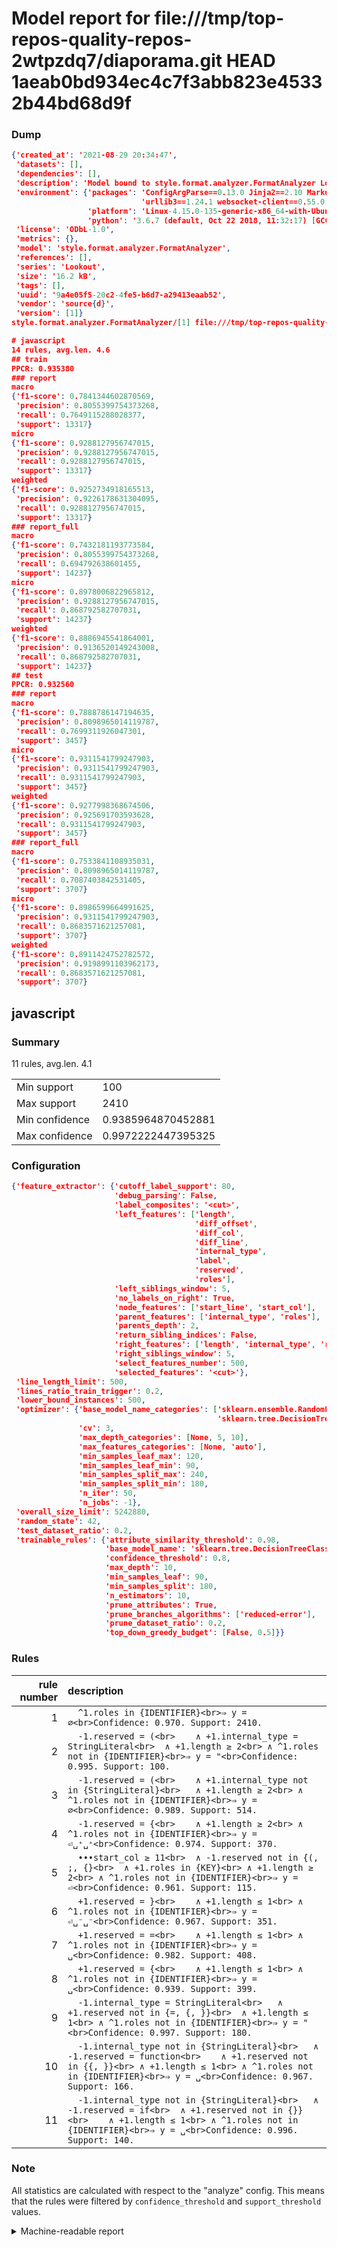 # Model report for file:///tmp/top-repos-quality-repos-2wtpzdq7/diaporama.git HEAD 1aeab0bd934ec4c7f3abb823e45332b44bd68d9f

### Dump

```json
{'created_at': '2021-08-29 20:34:47',
 'datasets': [],
 'dependencies': [],
 'description': 'Model bound to style.format.analyzer.FormatAnalyzer Lookout analyzer.',
 'environment': {'packages': 'ConfigArgParse==0.13.0 Jinja2==2.10 MarkupSafe==1.1.1 PyStemmer==1.3.0 PyYAML==5.1 Pympler==0.5 SQLAlchemy==1.2.10 SQLAlchemy-Utils==0.33.3 asdf==2.3.2 bblfsh==2.12.7 boto==2.49.0 boto3==1.9.130 botocore==1.12.130 cachetools==2.0.1 certifi==2019.3.9 chardet==3.0.4 clint==0.5.1 docker==3.7.0 docker-pycreds==0.4.0 dulwich==0.19.11 grpcio==1.19.0 grpcio-tools==1.19.0 humanfriendly==4.16.1 humanize==0.5.1 idna==2.8 jmespath==0.9.4 jsonschema==2.6.0 lookout-sdk==0.4.1 lookout-sdk-ml==0.19.0 lookout-style==0.2.0 lz4==2.1.6 modelforge==0.12.1 numpy==1.16.2 packaging==19.0 pandas==0.22.0 pip==19.0.3 protobuf==3.7.0 psycopg2-binary==2.7.5 pygtrie==2.3 pyparsing==2.3.1 python-dateutil==2.8.0 python-igraph==0.7.1.post6 pytz==2019.1 requests==2.21.0 requirements-parser==0.2.0 scikit-learn==0.20.1 scikit-optimize==0.5.2 scipy==1.2.1 semantic-version==2.6.0 setuptools==40.8.0 six==1.12.0 smart-open==1.8.1 sourced-ml==0.8.2 spdx==2.5.0 stringcase==1.2.0 tabulate==0.8.2 tqdm==4.31.1 '
                             'urllib3==1.24.1 websocket-client==0.55.0 xxhash==1.3.0',
                 'platform': 'Linux-4.15.0-135-generic-x86_64-with-Ubuntu-18.04-bionic',
                 'python': '3.6.7 (default, Oct 22 2018, 11:32:17) [GCC 8.2.0]'},
 'license': 'ODbL-1.0',
 'metrics': {},
 'model': 'style.format.analyzer.FormatAnalyzer',
 'references': [],
 'series': 'Lookout',
 'size': '16.2 kB',
 'tags': [],
 'uuid': '9a4e05f5-20c2-4fe5-b6d7-a29413eaab52',
 'vendor': 'source{d}',
 'version': [1]}
style.format.analyzer.FormatAnalyzer/[1] file:///tmp/top-repos-quality-repos-2wtpzdq7/diaporama.git 1aeab0bd934ec4c7f3abb823e45332b44bd68d9f

# javascript
14 rules, avg.len. 4.6
## train
PPCR: 0.935380
### report
macro
{'f1-score': 0.7841344602870569,
 'precision': 0.8055399754373268,
 'recall': 0.7649115288028377,
 'support': 13317}
micro
{'f1-score': 0.9288127956747015,
 'precision': 0.9288127956747015,
 'recall': 0.9288127956747015,
 'support': 13317}
weighted
{'f1-score': 0.9252734918165513,
 'precision': 0.9226178631304095,
 'recall': 0.9288127956747015,
 'support': 13317}
### report_full
macro
{'f1-score': 0.7432181193773584,
 'precision': 0.8055399754373268,
 'recall': 0.694792638601455,
 'support': 14237}
micro
{'f1-score': 0.8978006822965812,
 'precision': 0.9288127956747015,
 'recall': 0.868792582707031,
 'support': 14237}
weighted
{'f1-score': 0.8886945541864001,
 'precision': 0.9136520149243008,
 'recall': 0.868792582707031,
 'support': 14237}
## test
PPCR: 0.932560
### report
macro
{'f1-score': 0.7888786147194635,
 'precision': 0.8098965014119787,
 'recall': 0.7699311926047301,
 'support': 3457}
micro
{'f1-score': 0.9311541799247903,
 'precision': 0.9311541799247903,
 'recall': 0.9311541799247903,
 'support': 3457}
weighted
{'f1-score': 0.9277998368674506,
 'precision': 0.925691703593628,
 'recall': 0.9311541799247903,
 'support': 3457}
### report_full
macro
{'f1-score': 0.7533841108935031,
 'precision': 0.8098965014119787,
 'recall': 0.7087403842531405,
 'support': 3707}
micro
{'f1-score': 0.8986599664991625,
 'precision': 0.9311541799247903,
 'recall': 0.8683571621257081,
 'support': 3707}
weighted
{'f1-score': 0.8911424752782572,
 'precision': 0.9198991103962173,
 'recall': 0.8683571621257081,
 'support': 3707}
```

## javascript
### Summary
11 rules, avg.len. 4.1

| | |
|-|-|
|Min support|100|
|Max support|2410|
|Min confidence|0.9385964870452881|
|Max confidence|0.9972222447395325|

### Configuration

```json
{'feature_extractor': {'cutoff_label_support': 80,
                       'debug_parsing': False,
                       'label_composites': '<cut>',
                       'left_features': ['length',
                                         'diff_offset',
                                         'diff_col',
                                         'diff_line',
                                         'internal_type',
                                         'label',
                                         'reserved',
                                         'roles'],
                       'left_siblings_window': 5,
                       'no_labels_on_right': True,
                       'node_features': ['start_line', 'start_col'],
                       'parent_features': ['internal_type', 'roles'],
                       'parents_depth': 2,
                       'return_sibling_indices': False,
                       'right_features': ['length', 'internal_type', 'reserved', 'roles'],
                       'right_siblings_window': 5,
                       'select_features_number': 500,
                       'selected_features': '<cut>'},
 'line_length_limit': 500,
 'lines_ratio_train_trigger': 0.2,
 'lower_bound_instances': 500,
 'optimizer': {'base_model_name_categories': ['sklearn.ensemble.RandomForestClassifier',
                                              'sklearn.tree.DecisionTreeClassifier'],
               'cv': 3,
               'max_depth_categories': [None, 5, 10],
               'max_features_categories': [None, 'auto'],
               'min_samples_leaf_max': 120,
               'min_samples_leaf_min': 90,
               'min_samples_split_max': 240,
               'min_samples_split_min': 180,
               'n_iter': 50,
               'n_jobs': -1},
 'overall_size_limit': 5242880,
 'random_state': 42,
 'test_dataset_ratio': 0.2,
 'trainable_rules': {'attribute_similarity_threshold': 0.98,
                     'base_model_name': 'sklearn.tree.DecisionTreeClassifier',
                     'confidence_threshold': 0.8,
                     'max_depth': 10,
                     'min_samples_leaf': 90,
                     'min_samples_split': 180,
                     'n_estimators': 10,
                     'prune_attributes': True,
                     'prune_branches_algorithms': ['reduced-error'],
                     'prune_dataset_ratio': 0.2,
                     'top_down_greedy_budget': [False, 0.5]}}
```

### Rules

| rule number | description |
|----:|:-----|
| 1 | `  ^1.roles in {IDENTIFIER}<br>⇒ y = ∅<br>Confidence: 0.970. Support: 2410.` |
| 2 | `  -1.reserved = (<br>	∧ +1.internal_type = StringLiteral<br>	∧ +1.length ≥ 2<br>	∧ ^1.roles not in {IDENTIFIER}<br>⇒ y = "<br>Confidence: 0.995. Support: 100.` |
| 3 | `  -1.reserved = (<br>	∧ +1.internal_type not in {StringLiteral}<br>	∧ +1.length ≥ 2<br>	∧ ^1.roles not in {IDENTIFIER}<br>⇒ y = ∅<br>Confidence: 0.989. Support: 514.` |
| 4 | `  -1.reserved = {<br>	∧ +1.length ≥ 2<br>	∧ ^1.roles not in {IDENTIFIER}<br>⇒ y = ⏎␣⁺␣⁺<br>Confidence: 0.974. Support: 370.` |
| 5 | `  •••start_col ≥ 11<br>	∧ -1.reserved not in {(, ;, {}<br>	∧ +1.roles in {KEY}<br>	∧ +1.length ≥ 2<br>	∧ ^1.roles not in {IDENTIFIER}<br>⇒ y = ⏎<br>Confidence: 0.961. Support: 115.` |
| 6 | `  +1.reserved = }<br>	∧ +1.length ≤ 1<br>	∧ ^1.roles not in {IDENTIFIER}<br>⇒ y = ⏎␣⁻␣⁻<br>Confidence: 0.967. Support: 351.` |
| 7 | `  +1.reserved = =<br>	∧ +1.length ≤ 1<br>	∧ ^1.roles not in {IDENTIFIER}<br>⇒ y = ␣<br>Confidence: 0.982. Support: 408.` |
| 8 | `  +1.reserved = {<br>	∧ +1.length ≤ 1<br>	∧ ^1.roles not in {IDENTIFIER}<br>⇒ y = ␣<br>Confidence: 0.939. Support: 399.` |
| 9 | `  -1.internal_type = StringLiteral<br>	∧ +1.reserved not in {=, {, }}<br>	∧ +1.length ≤ 1<br>	∧ ^1.roles not in {IDENTIFIER}<br>⇒ y = "<br>Confidence: 0.997. Support: 180.` |
| 10 | `  -1.internal_type not in {StringLiteral}<br>	∧ -1.reserved = function<br>	∧ +1.reserved not in {{, }}<br>	∧ +1.length ≤ 1<br>	∧ ^1.roles not in {IDENTIFIER}<br>⇒ y = ␣<br>Confidence: 0.967. Support: 166.` |
| 11 | `  -1.internal_type not in {StringLiteral}<br>	∧ -1.reserved = if<br>	∧ +1.reserved not in {}}<br>	∧ +1.length ≤ 1<br>	∧ ^1.roles not in {IDENTIFIER}<br>⇒ y = ␣<br>Confidence: 0.996. Support: 140.` |

### Note
All statistics are calculated with respect to the "analyze" config. This means that the rules were filtered by
`confidence_threshold` and `support_threshold` values.

<details>
    <summary>Machine-readable report</summary>
```json
{"javascript": {"avg_rule_len": 4.090909090909091, "max_conf": 0.9972222447395325, "max_support": 2410, "min_conf": 0.9385964870452881, "min_support": 100, "num_rules": 11}}
```
</details>

